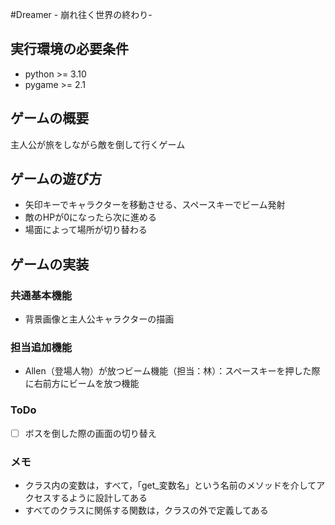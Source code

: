 #Dreamer - 崩れ往く世界の終わり-

## 実行環境の必要条件
* python >= 3.10
* pygame >= 2.1

## ゲームの概要
主人公が旅をしながら敵を倒して行くゲーム

## ゲームの遊び方
* 矢印キーでキャラクターを移動させる、スペースキーでビーム発射
* 敵のHPが0になったら次に進める
* 場面によって場所が切り替わる

## ゲームの実装
### 共通基本機能
* 背景画像と主人公キャラクターの描画

### 担当追加機能
* Allen（登場人物）が放つビーム機能（担当：林）：スペースキーを押した際に右前方にビームを放つ機能

### ToDo
- [ ] ボスを倒した際の画面の切り替え

### メモ
* クラス内の変数は，すべて，「get_変数名」という名前のメソッドを介してアクセスするように設計してある
* すべてのクラスに関係する関数は，クラスの外で定義してある